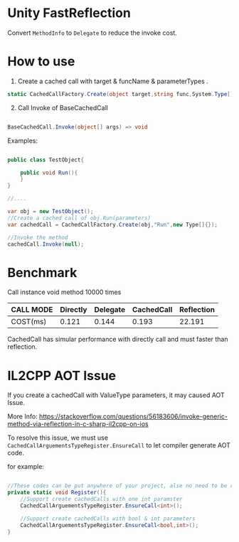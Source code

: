 # Unity FastReflection

Convert `MethodInfo` to `Delegate` to reduce the invoke cost.


# How to use


1. Create a cached call with target & funcName & parameterTypes .
``` csharp
static CachedCallFactory.Create(object target,string func,System.Type[] arguementTypes) => BaseCachedCall

```

2. Call Invoke of BaseCachedCall

```csharp

BaseCachedCall.Invoke(object[] args) => void

```




Examples:


```csharp

public class TestObject{

    public void Run(){
    }
}

//....

var obj = new TestObject();
//Create a cached call of obj.Run(parameters)
var cachedCall = CachedCallFactory.Create(obj,"Run",new Type[]{});

//Invoke the method
cachedCall.Invoke(null);

```


# Benchmark

Call instance void method 10000 times

CALL MODE|Directly|Delegate|CachedCall|Reflection
|---|---|---|---|---
COST(ms)| 0.121|0.144|0.193|22.191

CachedCall has simular performance with directly call and must faster than reflection.

# IL2CPP AOT Issue

If you create a cachedCall with ValueType parameters, it may caused AOT Issue. 

More Info: 
https://stackoverflow.com/questions/56183606/invoke-generic-method-via-reflection-in-c-sharp-il2cpp-on-ios

To resolve this issue, we must use `CachedCallArguementsTypeRegister.EnsureCall` to let compiler generate AOT code.

for example:

```csharp

//These codes can be put anywhere of your project, alse no need to be ran. It is only for compiler.
private static void Register(){
    //Support create cachedCalls with one int paramster
    CachedCallArguementsTypeRegister.EnsureCall<int>();

    //Support create cachedCalls with bool & int parameters
    CachedCallArguementsTypeRegister.EnsureCall<bool,int>();
}


```


